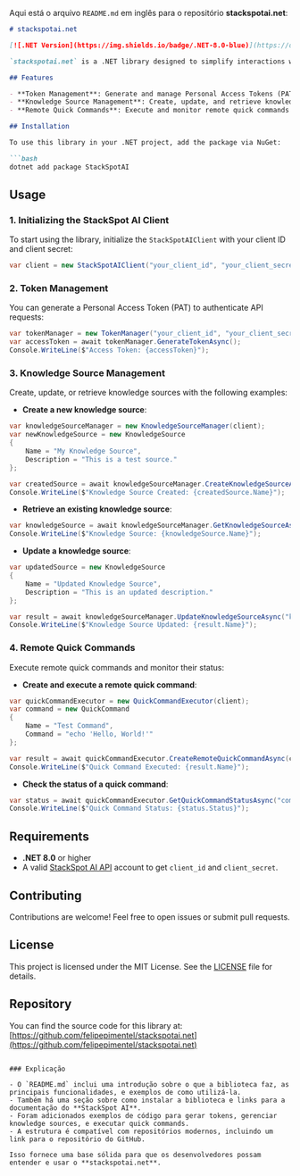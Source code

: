 Aqui está o arquivo `README.md` em inglês para o repositório **stackspotai.net**:

```markdown
# stackspotai.net

[![.NET Version](https://img.shields.io/badge/.NET-8.0-blue)](https://dotnet.microsoft.com/en-us/download/dotnet/8.0)

`stackspotai.net` is a .NET library designed to simplify interactions with the [StackSpot AI API](https://ai.stackspot.com/docs/). It provides developers with a clean and easy-to-use interface for managing Personal Access Tokens (PAT), handling knowledge sources, and executing remote quick commands.

## Features

- **Token Management**: Generate and manage Personal Access Tokens (PAT) for API authentication.
- **Knowledge Source Management**: Create, update, and retrieve knowledge sources using StackSpot AI's knowledge management API.
- **Remote Quick Commands**: Execute and monitor remote quick commands via the API.

## Installation

To use this library in your .NET project, add the package via NuGet:

```bash
dotnet add package StackSpotAI
```

## Usage

### 1. Initializing the StackSpot AI Client

To start using the library, initialize the `StackSpotAIClient` with your client ID and client secret:

```csharp
var client = new StackSpotAIClient("your_client_id", "your_client_secret");
```

### 2. Token Management

You can generate a Personal Access Token (PAT) to authenticate API requests:

```csharp
var tokenManager = new TokenManager("your_client_id", "your_client_secret");
var accessToken = await tokenManager.GenerateTokenAsync();
Console.WriteLine($"Access Token: {accessToken}");
```

### 3. Knowledge Source Management

Create, update, or retrieve knowledge sources with the following examples:

- **Create a new knowledge source**:

```csharp
var knowledgeSourceManager = new KnowledgeSourceManager(client);
var newKnowledgeSource = new KnowledgeSource
{
    Name = "My Knowledge Source",
    Description = "This is a test source."
};

var createdSource = await knowledgeSourceManager.CreateKnowledgeSourceAsync(newKnowledgeSource);
Console.WriteLine($"Knowledge Source Created: {createdSource.Name}");
```

- **Retrieve an existing knowledge source**:

```csharp
var knowledgeSource = await knowledgeSourceManager.GetKnowledgeSourceAsync("knowledgeSourceId");
Console.WriteLine($"Knowledge Source: {knowledgeSource.Name}");
```

- **Update a knowledge source**:

```csharp
var updatedSource = new KnowledgeSource
{
    Name = "Updated Knowledge Source",
    Description = "This is an updated description."
};

var result = await knowledgeSourceManager.UpdateKnowledgeSourceAsync("knowledgeSourceId", updatedSource);
Console.WriteLine($"Knowledge Source Updated: {result.Name}");
```

### 4. Remote Quick Commands

Execute remote quick commands and monitor their status:

- **Create and execute a remote quick command**:

```csharp
var quickCommandExecutor = new QuickCommandExecutor(client);
var command = new QuickCommand
{
    Name = "Test Command",
    Command = "echo 'Hello, World!'"
};

var result = await quickCommandExecutor.CreateRemoteQuickCommandAsync(command);
Console.WriteLine($"Quick Command Executed: {result.Name}");
```

- **Check the status of a quick command**:

```csharp
var status = await quickCommandExecutor.GetQuickCommandStatusAsync("commandId");
Console.WriteLine($"Quick Command Status: {status.Status}");
```

## Requirements

- **.NET 8.0** or higher
- A valid [StackSpot AI API](https://ai.stackspot.com/docs/) account to get `client_id` and `client_secret`.

## Contributing

Contributions are welcome! Feel free to open issues or submit pull requests.

## License

This project is licensed under the MIT License. See the [LICENSE](LICENSE) file for details.

## Repository

You can find the source code for this library at: [https://github.com/felipepimentel/stackspotai.net](https://github.com/felipepimentel/stackspotai.net)
```

### Explicação

- O `README.md` inclui uma introdução sobre o que a biblioteca faz, as principais funcionalidades, e exemplos de como utilizá-la.
- Também há uma seção sobre como instalar a biblioteca e links para a documentação do **StackSpot AI**.
- Foram adicionados exemplos de código para gerar tokens, gerenciar knowledge sources, e executar quick commands.
- A estrutura é compatível com repositórios modernos, incluindo um link para o repositório do GitHub.

Isso fornece uma base sólida para que os desenvolvedores possam entender e usar o **stackspotai.net**.